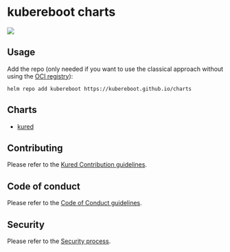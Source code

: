 # kubereboot charts

[![](https://github.com/kubereboot/charts/workflows/Release%20Charts/badge.svg?branch=main)](https://github.com/kubereboot/charts/actions)

## Usage

Add the repo (only needed if you want to use the classical approach without using the [OCI registry](https://helm.sh/docs/topics/registries/)):

```
helm repo add kubereboot https://kubereboot.github.io/charts
```

## Charts

- [kured](https://github.com/kubereboot/charts/tree/main/charts/kured)

## Contributing

Please refer to the [Kured Contribution guidelines](https://github.com/kubereboot/kured/blob/main/CONTRIBUTING.md).

## Code of conduct

Please refer to the [Code of Conduct guidelines](https://github.com/kubereboot/kured/blob/main/README.md).

## Security

Please refer to the [Security process](https://github.com/kubereboot/kured/blob/main/README.md).
